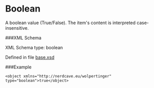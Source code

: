 Boolean======A boolean value (True/False). The item's content is interpreted case-insensitive. ###XML SchemaXML Schema type: booleanDefined in file [base.xsd](xsd/base.xsd)###Example	<object xmlns="http://nerdcave.eu/wolpertinger" type="boolean">true</object>